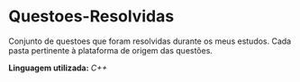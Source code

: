 # Questoes-Resolvidas

Conjunto de questoes que foram resolvidas durante os meus estudos. Cada pasta pertinente à plataforma de origem das questões.

**Linguagem utilizada:** *C++*
